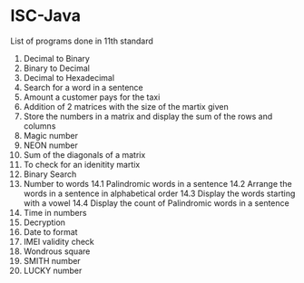 # ISC-Java

List of programs done in 11th standard

1.  Decimal to Binary
2.  Binary to Decimal
3.  Decimal to Hexadecimal
4.  Search for a word in a sentence
5.  Amount a customer pays for the taxi
6.  Addition of 2 matrices with the size of the martix given
7.  Store the numbers in a matrix and display the sum of the rows and columns
8.  Magic number
9.  NEON number
10. Sum of the diagonals of a matrix
11. To check for an idenitity martix
12. Binary Search
13. Number to words
14.1  Palindromic words in a sentence
14.2  Arrange the words in a sentence in alphabetical order
14.3  Display the words starting with a vowel
14.4  Display the count of Palindromic words in a sentence
15. Time in numbers
16. Decryption
17. Date to format
18. IMEI validity check
19. Wondrous square
20. SMITH number
21. LUCKY number

